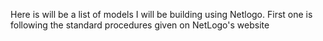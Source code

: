 Here is will be a list of models I will be building using Netlogo.
First one is following the standard procedures given on NetLogo's website

